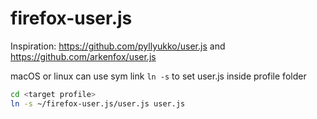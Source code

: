 # firefox-user.js

Inspiration: https://github.com/pyllyukko/user.js and https://github.com/arkenfox/user.js

macOS or linux can use sym link `ln -s` to set user.js inside profile folder
```sh
cd <target profile>
ln -s ~/firefox-user.js/user.js user.js
```
